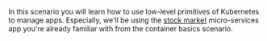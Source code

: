 In this scenario you will learn how to use low-level primitives of Kubernetes to manage apps. Especially, we'll be using the [stock market](https://github.com/kubernauts/dok-example-us) micro-services app you're already familiar with from the container basics scenario.

